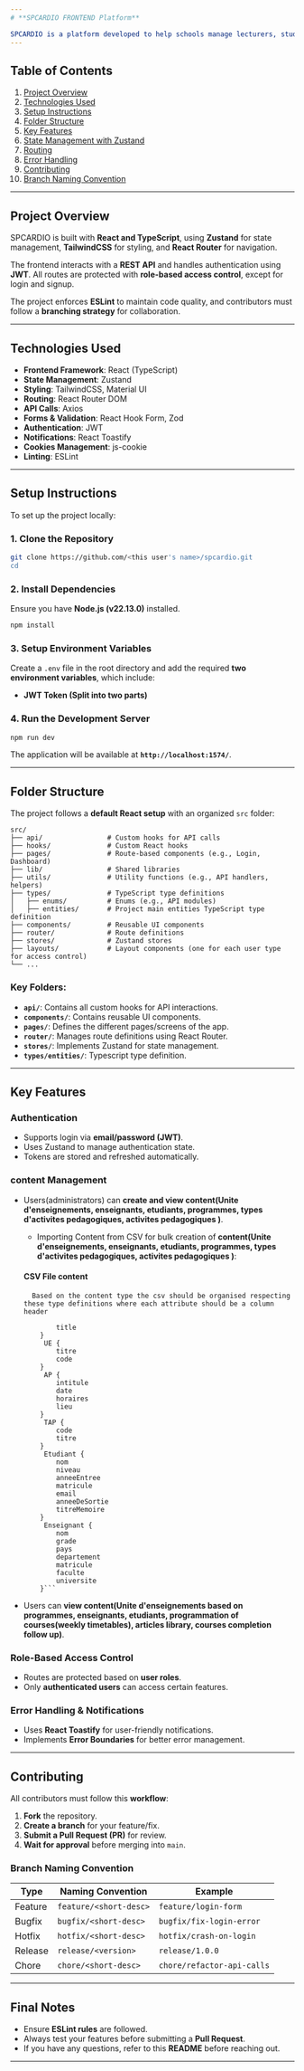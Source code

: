 ```yaml
---
# **SPCARDIO FRONTEND Platform**

SPCARDIO is a platform developed to help schools manage lecturers, students and courses. It offers a variety of functionalities such: view and store weekly time tables, track courses evolution progress, exchange amongs lecturers and students, and manage an educational articles library.
---
```


## **Table of Contents**

1. [Project Overview](#project-overview)
2. [Technologies Used](#technologies-used)
3. [Setup Instructions](#setup-instructions)
4. [Folder Structure](#folder-structure)
5. [Key Features](#key-features)
6. [State Management with Zustand](#state-management-with-zustand)
7. [Routing](#routing)
8. [Error Handling](#error-handling)
9. [Contributing](#contributing)
10. [Branch Naming Convention](#branch-naming-convention)

---

## **Project Overview**

SPCARDIO is built with **React and TypeScript**, using **Zustand** for state management, **TailwindCSS** for styling, and **React Router** for navigation.

The frontend interacts with a **REST API** and handles authentication using **JWT**. All routes are protected with **role-based access control**, except for login and signup.

The project enforces **ESLint** to maintain code quality, and contributors must follow a **branching strategy** for collaboration.

---

## **Technologies Used**

- **Frontend Framework**: React (TypeScript)
- **State Management**: Zustand
- **Styling**: TailwindCSS, Material UI
- **Routing**: React Router DOM
- **API Calls**: Axios
- **Forms & Validation**: React Hook Form, Zod
- **Authentication**: JWT
- **Notifications**: React Toastify
- **Cookies Management**: js-cookie
- **Linting**: ESLint

---

## **Setup Instructions**

To set up the project locally:

### **1. Clone the Repository**

```bash
git clone https://github.com/<this user's name>/spcardio.git
cd
```

### **2. Install Dependencies**

Ensure you have **Node.js (v22.13.0)** installed.

```bash
npm install
```

### **3. Setup Environment Variables**

Create a `.env` file in the root directory and add the required **two environment variables**, which include:

- **JWT Token (Split into two parts)**

### **4. Run the Development Server**

```bash
npm run dev
```

The application will be available at **`http://localhost:1574/`**.

---

## **Folder Structure**

The project follows a **default React setup** with an organized `src` folder:

```
src/
├── api/                # Custom hooks for API calls
├── hooks/              # Custom React hooks
├── pages/              # Route-based components (e.g., Login, Dashboard)
├── lib/                # Shared libraries
├── utils/              # Utility functions (e.g., API handlers, helpers)
├── types/              # TypeScript type definitions
│   ├── enums/          # Enums (e.g., API modules)
│   ├── entities/       # Project main entities TypeScript type definition
├── components/         # Reusable UI components
├── router/             # Route definitions
├── stores/             # Zustand stores
├── layouts/            # Layout components (one for each user type for access control)
└── ...
```

### **Key Folders:**

- **`api/`**: Contains all custom hooks for API interactions.
- **`components/`**: Contains reusable UI components.
- **`pages/`**: Defines the different pages/screens of the app.
- **`router/`**: Manages route definitions using React Router.
- **`stores/`**: Implements Zustand for state management.
- **`types/entities/`**: Typescript type definition.

---

## **Key Features**

### **Authentication**

- Supports login via **email/password (JWT)**.
- Uses Zustand to manage authentication state.
- Tokens are stored and refreshed automatically.

### **content Management**

- Users(administrators) can **create and view content(Unite d'enseignements, enseignants, etudiants, programmes, types d'activites pedagogiques, activites pedagogiques )**.

  - Importing Content from CSV for bulk creation of **content(Unite d'enseignements, enseignants, etudiants, programmes, types d'activites pedagogiques, activites pedagogiques )**:

  #### **CSV File content**

        Based on the content type the csv should be organised respecting these type definitions where each attribute should be a column header

  ````Programme {
          title
      }
       UE {
          titre
          code
      }
       AP {
          intitule
          date
          horaires
          lieu
      }
       TAP {
          code
          titre
      }
       Etudiant {
          nom
          niveau
          anneeEntree
          matricule
          email
          anneeDeSortie
          titreMemoire
      }
       Enseignant {
          nom
          grade
          pays
          departement
          matricule
          faculte
          universite
      }```

  ````

- Users can **view content(Unite d'enseignements based on programmes, enseignants, etudiants, programmation of courses(weekly timetables), articles library, courses completion follow up)**.

### **Role-Based Access Control**

- Routes are protected based on **user roles**.
- Only **authenticated users** can access certain features.

### **Error Handling & Notifications**

- Uses **React Toastify** for user-friendly notifications.
- Implements **Error Boundaries** for better error management.

---

## **Contributing**

All contributors must follow this **workflow**:

1. **Fork** the repository.
2. **Create a branch** for your feature/fix.
3. **Submit a Pull Request (PR)** for review.
4. **Wait for approval** before merging into `main`.

### **Branch Naming Convention**

| Type    | Naming Convention      | Example                    |
| ------- | ---------------------- | -------------------------- |
| Feature | `feature/<short-desc>` | `feature/login-form`       |
| Bugfix  | `bugfix/<short-desc>`  | `bugfix/fix-login-error`   |
| Hotfix  | `hotfix/<short-desc>`  | `hotfix/crash-on-login`    |
| Release | `release/<version>`    | `release/1.0.0`            |
| Chore   | `chore/<short-desc>`   | `chore/refactor-api-calls` |

---

## **Final Notes**

- Ensure **ESLint rules** are followed.
- Always test your features before submitting a **Pull Request**.
- If you have any questions, refer to this **README** before reaching out.

---
